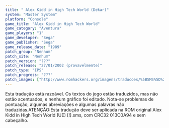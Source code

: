 ```yaml
---
title: " Alex Kidd in High Tech World (Dekar)"
system: "Master System"
platform: "Console"
game_title: "Alex Kidd in High Tech World"
game_category: "Aventura"
game_players: "1"
game_developer: "Sega"
game_publisher: "Sega"
game_release_date: "1989"
patch_group: "Nenhum"
patch_site: "Nenhum"
patch_version: "???"
patch_release: "27/01/2002 (provavelmente)"
patch_type: "IPS"
patch_progress: "???"
patch_images: ["http://www.romhackers.org/imagens/traducoes/%5BSMS%5D%20Alex%20Kidd%20in%20High%20Tech%20World%20-%20Dekar%20-%201.png","http://www.romhackers.org/imagens/traducoes/%5BSMS%5D%20Alex%20Kidd%20in%20High%20Tech%20World%20-%20Dekar%20-%202.png","http://www.romhackers.org/imagens/traducoes/%5BSMS%5D%20Alex%20Kidd%20in%20High%20Tech%20World%20-%20Dekar%20-%203.png"]
---
```

Esta tradução está razoável. Os textos do jogo estão traduzidos, mas não estão acentuados, e nenhum gráfico foi editado. Nota-se problemas de pontuação, algumas abreviações e algumas palavras não traduzidas.ATENÇÃO:Esta tradução deve ser aplicada na ROM original Alex Kidd in High Tech World (UE) [!].sms, com CRC32 013C0A94 e sem cabeçalho.
